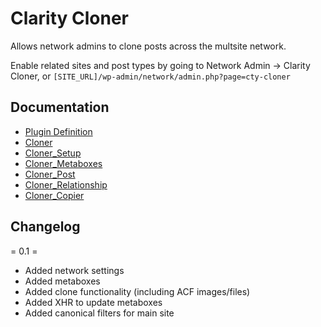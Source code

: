 # Clarity Cloner

Allows network admins to clone posts across the multsite network.

Enable related sites and post types by going to Network Admin -> Clarity Cloner, or `[SITE_URL]/wp-admin/network/admin.php?page=cty-cloner`

## Documentation

* [Plugin Definition](./docs/01-class-clarity.md)
* [Cloner](./docs/02-class-cloner.md)
* [Cloner_Setup](./docs/03-class-cloner-setup.md)
* [Cloner_Metaboxes](./docs/04-class-cloner-metaboxes.md)
* [Cloner_Post](./docs/05-class-cloner-post.md)
* [Cloner_Relationship](./docs/06-class-cloner-relationship.md)
* [Cloner_Copier](./docs/07-class-cloner-copier.md)

## Changelog

= 0.1 =

* Added network settings
* Added metaboxes
* Added clone functionality (including ACF images/files)
* Added XHR to update metaboxes
* Added canonical filters for main site